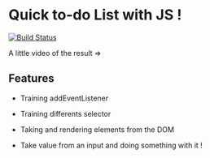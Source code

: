 # Quick to-do List with JS !

[![Build Status](https://travis-ci.org/joemccann/dillinger.svg?branch=master)](https://travis-ci.org/joemccann/dillinger)

A little video of the result => 

## Features

- Training addEventListener

- Training differents selector

- Taking and rendering elements from the DOM

- Take value from an input and doing something with it !
